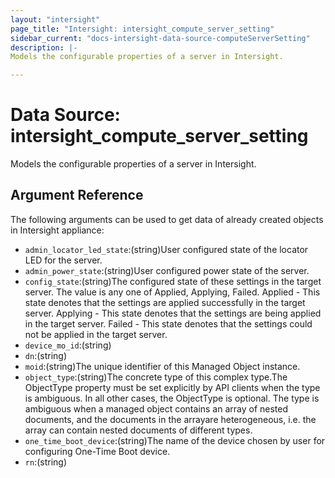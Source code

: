 ```yaml
---
layout: "intersight"
page_title: "Intersight: intersight_compute_server_setting"
sidebar_current: "docs-intersight-data-source-computeServerSetting"
description: |-
Models the configurable properties of a server in Intersight.

---
```


# Data Source: intersight_compute_server_setting
Models the configurable properties of a server in Intersight.

## Argument Reference
The following arguments can be used to get data of already created objects in Intersight appliance:
* `admin_locator_led_state`:(string)User configured state of the locator LED for the server.
* `admin_power_state`:(string)User configured power state of the server.
* `config_state`:(string)The configured state of these settings in the target server. The value is any one of Applied, Applying, Failed. Applied - This state denotes that the settings are applied successfully in the target server. Applying - This state denotes that the settings are being applied in the target server. Failed - This state denotes that the settings could not be applied in the target server.
* `device_mo_id`:(string)
* `dn`:(string)
* `moid`:(string)The unique identifier of this Managed Object instance.
* `object_type`:(string)The concrete type of this complex type.The ObjectType property must be set explicitly by API clients when the type is ambiguous. In all other cases, the ObjectType is optional. The type is ambiguous when a managed object contains an array of nested documents, and the documents in the arrayare heterogeneous, i.e. the array can contain nested documents of different types.
* `one_time_boot_device`:(string)The name of the device chosen by user for configuring One-Time Boot device.
* `rn`:(string)
